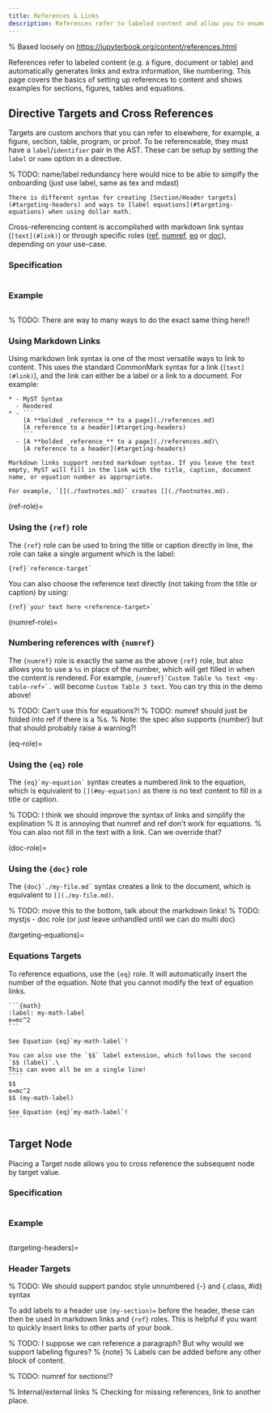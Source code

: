 ```yaml
---
title: References & Links
description: References refer to labeled content and allow you to enumerate figures, tables, code, and headers.
---
```


% Based loosely on https://jupyterbook.org/content/references.html

References refer to labeled content (e.g. a figure, document or table) and automatically generates links and extra information, like numbering. This page covers the basics of setting up references to content and shows examples for sections, figures, tables and equations.


## Directive Targets and Cross References

Targets are custom anchors that you can refer to elsewhere, for example, a figure, section, table, program, or proof. To be referenceable, they must have a `label`/`identifier` pair in the AST. These can be setup by setting the `label` or `name` option in a directive.

% TODO: name/label redundancy here would nice to be able to simplfy the onboarding (just use label, same as tex and mdast)

```{note}
There is different syntax for creating [Section/Header targets](#targeting-headers) and ways to [label equations](#targeting-equations) when using dollar math.
```

Cross-referencing content is accomplished with markdown link syntax (`[text](#link)`) or through specific roles ([ref](#ref-role), [numref](#numref-role), [eq](#eq-role) or [doc](#doc-role)), depending on your use-case.

### Specification

```{embed} spec:crossreference

```

### Example

```{embed} example:crossreference

```

% TODO: There are way to many ways to do the exact same thing here!!

### Using Markdown Links

Using markdown link syntax is one of the most versatile ways to link to content. This uses the standard CommonMark syntax for a link (`[text](#link)`), and the link can either be a label or a link to a document. For example:

````{list-table}
* - MyST Syntax
  - Rendered
* - ```
    [A **bolded _reference_** to a page](./references.md)
    [A reference to a header](#targeting-headers)
    ```
  - [A **bolded _reference_** to a page](./references.md)\
    [A reference to a header](#targeting-headers)
````

```{note}
Markdown links support nested markdown syntax. If you leave the text empty, MyST will fill in the link with the title, caption, document name, or equation number as appropriate.

For example, `[](./footnotes.md)` creates [](./footnotes.md).
```

(ref-role)=

### Using the `{ref}` role

The `{ref}` role can be used to bring the title or caption directly in line, the role can take a single argument which is the label:

```
{ref}`reference-target`
```

You can also choose the reference text directly (not taking from the title or caption) by using:

```
{ref}`your text here <reference-target>`
```

(numref-role)=

### Numbering references with `{numref}`

The `{numref}` role is exactly the same as the above `{ref}` role, but also allows you to use a `%s` in place of the number, which will get filled in when the content is rendered. For example, `` {numref}`Custom Table %s text <my-table-ref>`. `` will become `Custom Table 3 text`. You can try this in the demo above!

% TODO: Can't use this for equations?!
% TODO: numref should just be folded into ref if there is a %s.
% Note: the spec also supports {number} but that should probably raise a warning?!

(eq-role)=

### Using the `{eq}` role

The `` {eq}`my-equation` `` syntax creates a numbered link to the equation, which is equivalent to `[](#my-equation)` as there is no text content to fill in a title or caption.

% TODO: I think we should improve the syntax of links and simplify the explination
% It is annoying that numref and ref don't work for equations.
% You can also not fill in the text with a link. Can we override that?

(doc-role)=

### Using the `{doc}` role

The `` {doc}`./my-file.md` `` syntax creates a link to the document, which is equivalent to `[](./my-file.md)`.

% TODO: move this to the bottom, talk about the markdown links!
% TODO: mystjs - doc role (or just leave unhandled until we can do multi doc)



(targeting-equations)=

### Equations Targets

To reference equations, use the `{eq}` role. It will automatically insert the number of the equation. Note that you cannot modify the text of equation links.

````
```{math}
:label: my-math-label
e=mc^2
```

See Equation {eq}`my-math-label`!
````

`````{tip}
You can also use the `$$` label extension, which follows the second `$$ (label)`.\
This can even all be on a single line!
````
$$
e=mc^2
$$ (my-math-label)

See Equation {eq}`my-math-label`!
````
`````

## Target Node

Placing a Target node allows you to cross reference the subsequent node by target value.

### Specification

```{embed} spec:target

```

### Example

```{embed} example:target

```

(targeting-headers)=

### Header Targets

% TODO: We should support pandoc style unnumbered {-} and {.class, #id} syntax

To add labels to a header use `(my-section)=` before the header, these can then be used in markdown links and `{ref}` roles. This is helpful if you want to quickly insert links to other parts of your book.

% TODO: I suppose we can reference a paragraph? But why would we support labeling figures?
% {note} % Labels can be added before any other block of content.

% TODO: numref for sections!?

% Internal/external links
% Checking for missing references, link to another place.
